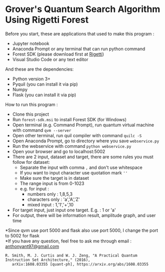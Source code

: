 # Grover's Quantum Search Algorithm Using Rigetti Forest

Before you start, these are applications that used to make this program :  
- Jupyter notebook  
- Anaconda Prompt or any terminal that can run python command  
- Forest SDK (please download first at [Rigetti](https://www.rigetti.com/forest))  
- Visual Studio Code or any text editor  

And these are the dependencies:  
- Python version 3+  
- Pyquil (you can install it via pip)  
- Numpy  
- Flask (you can install it via pip)  

How to run this program :  
- Clone this project  
- Run `forest-sdk.msi` to install Forest SDK (for Windows)  
- Open terminal (e.g. Command Prompt), run quantum virtual machine with command `qvm --server`  
- Open other terminal, run quil compiler with command `quilc -S`  
- Open Anaconda Prompt, go to directory where you save `webservice.py`  
- Run the webservice with command `python webservice.py`  
- Open your browser and go to localhost:5002  
- There are 2 input, dataset and target, there are some rules you must follow for dataset:  
  - Separate the input with comma `,` and don't use whitespace    
  - If you want to input character use quotation mark `''`  
  - Make sure the target is in dataset  
  - The range input is from 0-1023  
  - e.g. for input :   
    - numbers only : 1,8,5,3  
    - characters only : 'a','A','Z'  
    - mixed input : 1,'1','+',10  
- For target input, just input one target. E.g. : 1 or 'a'  
- For output, there will be information result, amplitude graph, and user time  

*Since qvm use port 5000 and flask also use port 5000, I change the port to 5002 for flask  
*If you have any question, feel free to ask me through email : anthonyant97@gmail.com  

`R. Smith, M. J. Curtis and W. J. Zeng, "A Practical Quantum Instruction Set Architecture," (2016),`  
`   arXiv:1608.03355 [quant-ph], https://arxiv.org/abs/1608.03355`


